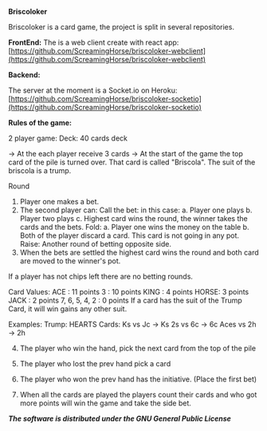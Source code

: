 **Briscoloker**

Briscoloker is a card game, the project is split in several repositories.

**FrontEnd:**
The is a web client create with react app: [https://github.com/ScreamingHorse/briscoloker-webclient](https://github.com/ScreamingHorse/briscoloker-webclient)

**Backend:**

The server at the moment is a Socket.io on Heroku: [https://github.com/ScreamingHorse/briscoloker-socketio](https://github.com/ScreamingHorse/briscoloker-socketio)


**Rules of the game:**

2 player game:
  Deck: 40 cards deck

  -> At the each player receive 3 cards
  -> At the start of the game the top card of the pile is turned over. That card is called "Briscola".
    The suit of the briscola is a trump.

  Round
  1. Player one makes a bet.
  2. The second player can:
    Call the bet: in this case:
      a. Player one plays
      b. Player two plays
      c. Highest card wins the round, the winner takes the cards and the bets.
    Fold: 
      a. Player one wins the money on the table
      b. Both of the player discard a card. This card is not going in any pot.
    Raise: Another round of betting opposite side.
  3. When the bets are settled the highest card wins the round and both card are moved to the winner's pot.
  
  If a player has not chips left there are no betting rounds.

  Card Values:
   ACE : 11 points
   3 : 10 points
   KING : 4 points
   HORSE: 3 points
   JACK : 2 points
   7, 6, 5, 4, 2 : 0 points
  If a card has the suit of the Trump Card, it will win gains any other suit.

  Examples:
    Trump: HEARTS
    Cards:
      Ks vs Jc -> Ks
      2s vs 6c -> 6c
      Aces vs 2h -> 2h

  4. The player who win the hand, pick the next card from the top of the pile
  5. The player who lost the prev hand pick a card
  6. The player who won the prev hand has the initiative. (Place the first bet)

  7. When all the cards are played the players count their cards and who got more points will win the game and take the side bet.

***The software is distributed under the GNU General Public License***

